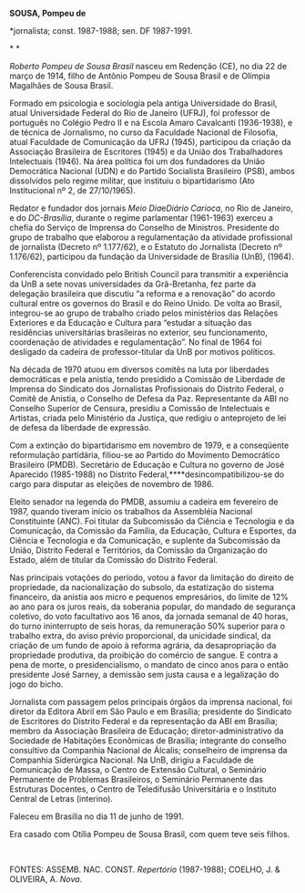**SOUSA, Pompeu de**

\*jornalista; const. 1987-1988; sen. DF 1987-1991.

* *

*Roberto Pompeu de Sousa Brasil* nasceu em Redenção (CE), no dia 22 de
março de 1914, filho de Antônio Pompeu de Sousa Brasil e de Olímpia
Magalhães de Sousa Brasil.

Formado em psicologia e sociologia pela antiga Universidade do Brasil,
atual Universidade Federal do Rio de Janeiro (UFRJ), foi professor de
português no Colégio Pedro II e na Escola Amaro Cavalcanti (1936-1938),
e de técnica de Jornalismo, no curso da Faculdade Nacional de Filosofia,
atual Faculdade de Comunicação da UFRJ (1945), participou da criação da
Associação Brasileira de Escritores (1945) e da União dos Trabalhadores
Intelectuais (1946). Na área política foi um dos fundadores da União
Democrática Nacional (UDN) e do Partido Socialista Brasileiro (PSB),
ambos dissolvidos pelo regime militar, que instituiu o bipartidarismo
(Ato Institucional nº 2, de 27/10/1965).

Redator e fundador dos jornais *Meio Dia*e*Diário Carioca*, no Rio de
Janeiro, e do *DC-Brasília*, durante o regime parlamentar (1961-1963)
exerceu a chefia do Serviço de Imprensa do Conselho de Ministros.
Presidente do grupo de trabalho que elaborou a regulamentação da
atividade profissional de jornalista (Decreto nº 1.177/62), e o Estatuto
do Jornalista (Decreto nº 1.176/62), participou da fundação da
Universidade de Brasília (UnB), (1964).

Conferencista convidado pelo British Council para transmitir a
experiência da UnB a sete novas universidades da Grã-Bretanha, fez parte
da delegação brasileira que discutiu “a reforma e a renovação” do acordo
cultural entre os governos do Brasil e do Reino Unido. De volta ao
Brasil, integrou-se ao grupo de trabalho criado pelos ministérios das
Relações Exteriores e da Educação e Cultura para “estudar a situação das
residências universitárias brasileiras no exterior, seu funcionamento,
coordenação de atividades e regulamentação”. No final de 1964 foi
desligado da cadeira de professor-titular da UnB por motivos políticos.

Na década de 1970 atuou em diversos comitês na luta por liberdades
democráticas e pela anistia, tendo presidido a Comissão de Liberdade de
Imprensa do Sindicato dos Jornalistas Profissionais do Distrito Federal,
o Comitê de Anistia, o Conselho de Defesa da Paz. Representante da ABI
no Conselho Superior de Censura, presidiu a Comissão de Intelectuais e
Artistas, criada pelo Ministério da Justiça, que redigiu o anteprojeto
de lei de defesa da liberdade de expressão.

Com a extinção do bipartidarismo em novembro de 1979, e a conseqüente
reformulação partidária, filiou-se ao Partido do Movimento Democrático
Brasileiro (PMDB). Secretário de Educação e Cultura no governo de José
Aparecido (1985-1988) no Distrito Federal,****desincompatibilizou-se do
cargo para disputar as eleições de novembro de 1986.

Eleito senador na legenda do PMDB, assumiu a cadeira em fevereiro de
1987, quando tiveram início os trabalhos da Assembléia Nacional
Constituinte (ANC). Foi titular da Subcomissão da Ciência e Tecnologia e
da Comunicação, da Comissão da Família, da Educação, Cultura e Esportes,
da Ciência e Tecnologia e da Comunicação, e suplente da Subcomissão da
União, Distrito Federal e Territórios, da Comissão da Organização do
Estado, além de titular da Comissão do Distrito Federal.

Nas principais votações do período, votou a favor da limitação do
direito de propriedade, da nacionalização do subsolo, da estatização do
sistema financeiro, da anistia aos micro e pequenos empresários, do
limite de 12% ao ano para os juros reais, da soberania popular, do
mandado de segurança coletivo, do voto facultativo aos 16 anos, da
jornada semanal de 40 horas, do turno ininterrupto de seis horas, da
remuneração 50% superior para o trabalho extra, do aviso prévio
proporcional, da unicidade sindical, da criação de um fundo de apoio à
reforma agrária, da desapropriação da propriedade produtiva, da
proibição do comércio de sangue. E contra a pena de morte, o
presidencialismo, o mandato de cinco anos para o então presidente José
Sarney, a demissão sem justa causa e a legalização do jogo do bicho.

Jornalista com passagem pelos principais órgãos da imprensa nacional,
foi diretor da Editora Abril em São Paulo e em Brasília; presidente do
Sindicato de Escritores do Distrito Federal e da representação da ABI em
Brasília; membro da Associação Brasileira de Educação;
diretor-administrativo da Sociedade de Habitações Econômicas de
Brasília; integrante do conselho consultivo da Companhia Nacional de
Álcalis; conselheiro de imprensa da Companhia Siderúrgica Nacional. Na
UnB, dirigiu a Faculdade de Comunicação de Massa, o Centro de Extensão
Cultural, o Seminário Permanente de Problemas Brasileiros, o Seminário
Permanente das Estruturas Docentes, o Centro de Teledifusão
Universitária e o Instituto Central de Letras (interino).

Faleceu em Brasília no dia 11 de junho de 1991.

Era casado com Otília Pompeu de Sousa Brasil, com quem teve seis filhos.

 

FONTES: ASSEMB. NAC. CONST. *Repertório* (1987-1988); COELHO, J. &
OLIVEIRA, A. *Nova*.

 
